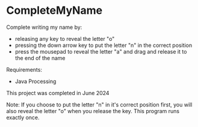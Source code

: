 # CompleteMyName
Complete writing my name by:
* releasing any key to reveal the letter "o"
* pressing the down arrow key to put the letter "n" in the correct position
* press the mousepad to reveal the letter "a" and drag and release it to the end of the name

Requirements:
* Java Processing

This project was completed in June 2024

Note:
If you choose to put the letter "n" in it's correct position first, you will also reveal the letter "o" when you release the key. This program runs exactly once.
